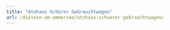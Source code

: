 ```yaml
---
title: "Atohaus Schürer Gebrauchtwagen"
url: /diessen-am-ammersee/atohaus-schuerer-gebrauchtwagen/
---
```

